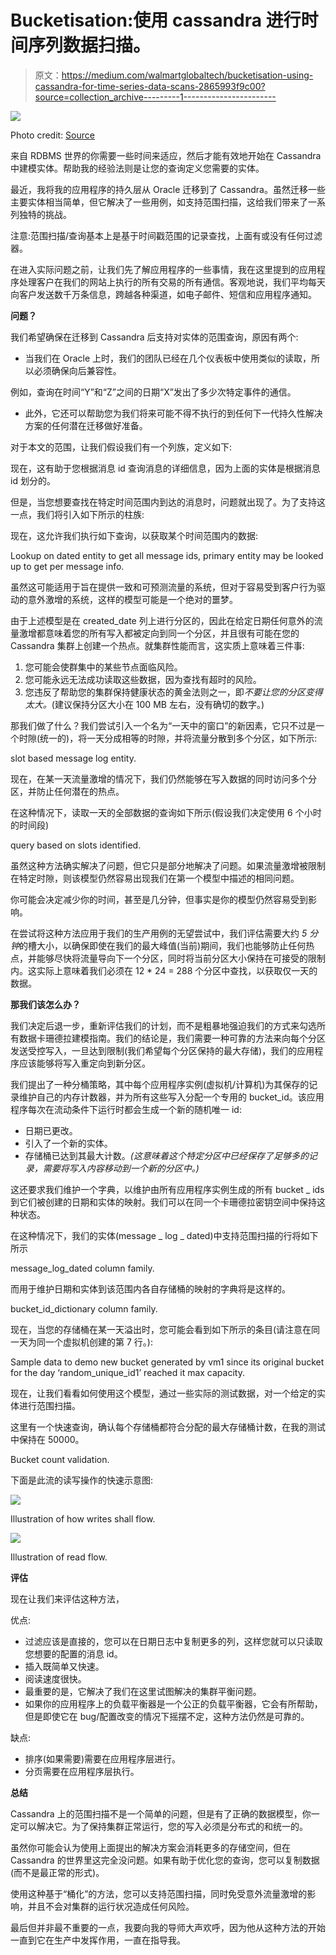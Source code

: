 # Bucketisation:使用 cassandra 进行时间序列数据扫描。

> 原文：<https://medium.com/walmartglobaltech/bucketisation-using-cassandra-for-time-series-data-scans-2865993f9c00?source=collection_archive---------1----------------------->

![](img/5ad86857303705c405acdf7b830ddb45.png)

Photo credit: [Source](https://pixabay.com/photos/calm-water-clear-drink-glass-2315559/)

来自 RDBMS 世界的你需要一些时间来适应，然后才能有效地开始在 Cassandra 中建模实体。帮助我的经验法则是让您的查询定义您需要的实体。

最近，我将我的应用程序的持久层从 Oracle 迁移到了 Cassandra。虽然迁移一些主要实体相当简单，但它解决了一些用例，如支持范围扫描，这给我们带来了一系列独特的挑战。

注意:范围扫描/查询基本上是基于时间戳范围的记录查找，上面有或没有任何过滤器。

在进入实际问题之前，让我们先了解应用程序的一些事情，我在这里提到的应用程序处理客户在我们的网站上执行的所有交易的所有通信。客观地说，我们平均每天向客户发送数千万条信息，跨越各种渠道，如电子邮件、短信和应用程序通知。

**问题？**

我们希望确保在迁移到 Cassandra 后支持对实体的范围查询，原因有两个:

*   当我们在 Oracle 上时，我们的团队已经在几个仪表板中使用类似的读取，所以必须确保向后兼容性。

例如，查询在时间“Y”和“Z”之间的日期“X”发出了多少次特定事件的通信。

*   此外，它还可以帮助您为我们将来可能不得不执行的到任何下一代持久性解决方案的任何潜在迁移做好准备。

对于本文的范围，让我们假设我们有一个列族，定义如下:

现在，这有助于您根据消息 id 查询消息的详细信息，因为上面的实体是根据消息 id 划分的。

但是，当您想要查找在特定时间范围内到达的消息时，问题就出现了。为了支持这一点，我们将引入如下所示的柱族:

现在，这允许我们执行如下查询，以获取某个时间范围内的数据:

Lookup on dated entity to get all message ids, primary entity may be looked up to get per message info.

虽然这可能适用于旨在提供一致和可预测流量的系统，但对于容易受到客户行为驱动的意外激增的系统，这样的模型可能是一个绝对的噩梦。

由于上述模型是在 created_date 列上进行分区的，因此在给定日期任何意外的流量激增都意味着您的所有写入都被定向到同一个分区，并且很有可能在您的 Cassandra 集群上创建一个热点。就集群性能而言，这实质上意味着三件事:

1.  您可能会使群集中的某些节点面临风险。
2.  您可能永远无法成功读取这些数据，因为查找有超时的风险。
3.  您违反了帮助您的集群保持健康状态的黄金法则之一，即*不要让您的分区变得太大。*(建议保持分区大小在 100 MB 左右，没有确切的数字。)

那我们做了什么？我们尝试引入一个名为“一天中的窗口”的新因素，它只不过是一个时隙(统一的)，将一天分成相等的时隙，并将流量分散到多个分区，如下所示:

slot based message log entity.

现在，在某一天流量激增的情况下，我们仍然能够在写入数据的同时访问多个分区，并防止任何潜在的热点。

在这种情况下，读取一天的全部数据的查询如下所示(假设我们决定使用 6 个小时的时间段)

query based on slots identified.

虽然这种方法确实解决了问题，但它只是部分地解决了问题。如果流量激增被限制在特定时隙，则该模型仍然容易出现我们在第一个模型中描述的相同问题。

你可能会决定减少你的时间，甚至是几分钟，但事实是你的模型仍然容易受到影响。

在尝试将这种方法应用于我们的生产用例的无望尝试中，我们评估需要大约 *5 分钟*的槽大小，以确保即使在我们的最大峰值(当前)期间，我们也能够防止任何热点，并能够尽快将流量导向下一个分区，同时将当前分区大小保持在可接受的限制内。这实际上意味着我们必须在 12 * 24 = 288 个分区中查找，以获取仅一天的数据。

**那我们该怎么办？**

我们决定后退一步，重新评估我们的计划，而不是粗暴地强迫我们的方式来勾选所有数据卡珊德拉建模指南。我们的结论是，我们需要一种可靠的方法来向每个分区发送受控写入，一旦达到限制(我们希望每个分区保持的最大存储)，我们的应用程序应该能够将写入重定向到新分区。

我们提出了一种分桶策略，其中每个应用程序实例(虚拟机/计算机)为其保存的记录维护自己的内存计数器，并为所有这些写入分配一个专用的 bucket_id。该应用程序每次在流动条件下运行时都会生成一个新的随机唯一 id:

*   日期已更改。
*   引入了一个新的实体。
*   存储桶已达到其最大计数。*(这意味着这个特定分区中已经保存了足够多的记录，需要将写入内容移动到一个新的分区中。)*

这还要求我们维护一个字典，以维护由所有应用程序实例生成的所有 bucket _ ids 到它们被创建的日期和实体的映射。我们可以在同一个卡珊德拉密钥空间中保持这种状态。

在这种情况下，我们的实体(message _ log _ dated)中支持范围扫描的行将如下所示

message_log_dated column family.

而用于维护日期和实体到该范围内各自存储桶的映射的字典将是这样的。

bucket_id_dictionary column family.

现在，当您的存储桶在某一天溢出时，您可能会看到如下所示的条目(请注意在同一天为同一个虚拟机创建的第 7 行。):

Sample data to demo new bucket generated by vm1 since its original bucket for the day ‘random_unique_id1’ reached it max capacity.

现在，让我们看看如何使用这个模型，通过一些实际的测试数据，对一个给定的实体进行范围扫描。

这里有一个快速查询，确认每个存储桶都符合分配的最大存储桶计数，在我的测试中保持在 50000。

Bucket count validation.

下面是此流的读写操作的快速示意图:

![](img/0a2aafe73225b104f2fb8b51815d5777.png)

Illustration of how writes shall flow.

![](img/14d3273c8c4d26cef6c330c32a459dac.png)

Illustration of read flow.

**评估**

现在让我们来评估这种方法，

优点:

*   过滤应该是直接的，您可以在日期日志中复制更多的列，这样您就可以只读取您想要的配置的消息 id。
*   插入既简单又快速。
*   阅读速度很快。
*   最重要的是，它解决了我们在这里试图解决的集群平衡问题。
*   如果你的应用程序上的负载平衡器是一个公正的负载平衡器，它会有所帮助，但是即使它在 bug/配置改变的情况下摇摆不定，这种方法仍然是可靠的。

缺点:

*   排序(如果需要)需要在应用程序层进行。
*   分页需要在应用程序层执行。

**总结**

Cassandra 上的范围扫描不是一个简单的问题，但是有了正确的数据模型，你一定可以解决它。为了保持集群正常运行，您的写入必须是分布式的和统一的。

虽然你可能会认为使用上面提出的解决方案会消耗更多的存储空间，但在 Cassandra 的世界里这完全没问题。如果有助于优化您的查询，您可以复制数据(而不是最正常的形式)。

使用这种基于“桶化”的方法，您可以支持范围扫描，同时免受意外流量激增的影响，并且不会对集群的运行状况造成任何风险。

最后但并非最不重要的一点，我要向我的导师大声欢呼，因为他从这种方法的开始一直到它在生产中发挥作用，一直在指导我。
